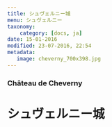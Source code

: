 ```yaml
---
title: シュヴェルニー城
menu: シュヴェルニー
taxonomy:
    category: [docs, ja]
date: 15-01-2016
modified: 23-07-2016, 22:54
metadata:
   image: cheverny_700x398.jpg
---
```

### Château de Cheverny

# シュヴェルニー城